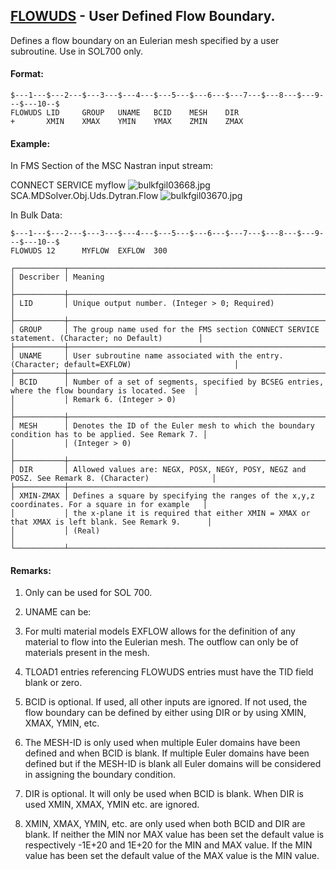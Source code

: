 ## [FLOWUDS](https://help.hexagonmi.com/bundle/MSC_Nastran_2022.4/page/Nastran_Combined_Book/qrg/bulkfgil/TOC.FLOWUDS.xhtml) - User Defined Flow Boundary.

Defines a flow boundary on an Eulerian mesh specified by a user subroutine. Use in SOL700 only.

#### Format:

```nastran
$---1---$---2---$---3---$---4---$---5---$---6---$---7---$---8---$---9---$---10--$
FLOWUDS LID     GROUP   UNAME   BCID    MESH    DIR                             
+       XMIN    XMAX    YMIN    YMAX    ZMIN    ZMAX                            
```
#### Example:

In FMS Section of the MSC Nastran input stream:

CONNECT SERVICE myflow  ![bulkfgil03668.jpg](https://help-be.hexagonmi.com/bundle/MSC_Nastran_2022.4/page/Nastran_Combined_Book/qrg/bulkfgil/../../../assets/bulkfgil03668.jpg?_LANG=enus) SCA.MDSolver.Obj.Uds.Dytran.Flow ![bulkfgil03670.jpg](https://help-be.hexagonmi.com/bundle/MSC_Nastran_2022.4/page/Nastran_Combined_Book/qrg/bulkfgil/../../../assets/bulkfgil03670.jpg?_LANG=enus)

In Bulk Data:

```nastran
$---1---$---2---$---3---$---4---$---5---$---6---$---7---$---8---$---9---$---10--$
FLOWUDS 12      MYFLOW  EXFLOW  300                                             
```
```text
┌───────────┬───────────────────────────────────────────────────────────────────────────────────────────────────┐
│ Describer │ Meaning                                                                                           │
├───────────┼───────────────────────────────────────────────────────────────────────────────────────────────────┤
│ LID       │ Unique output number. (Integer > 0; Required)                                                     │
├───────────┼───────────────────────────────────────────────────────────────────────────────────────────────────┤
│ GROUP     │ The group name used for the FMS section CONNECT SERVICE statement. (Character; no Default)        │
├───────────┼───────────────────────────────────────────────────────────────────────────────────────────────────┤
│ UNAME     │ User subroutine name associated with the entry. (Character; default=EXFLOW)                       │
├───────────┼───────────────────────────────────────────────────────────────────────────────────────────────────┤
│ BCID      │ Number of a set of segments, specified by BCSEG entries, where the flow boundary is located. See  │
│           │ Remark 6. (Integer > 0)                                                                           │
├───────────┼───────────────────────────────────────────────────────────────────────────────────────────────────┤
│ MESH      │ Denotes the ID of the Euler mesh to which the boundary condition has to be applied. See Remark 7. │
│           │ (Integer > 0)                                                                                     │
├───────────┼───────────────────────────────────────────────────────────────────────────────────────────────────┤
│ DIR       │ Allowed values are: NEGX, POSX, NEGY, POSY, NEGZ and POSZ. See Remark 8. (Character)              │
├───────────┼───────────────────────────────────────────────────────────────────────────────────────────────────┤
│ XMIN-ZMAX │ Defines a square by specifying the ranges of the x,y,z coordinates. For a square in for example   │
│           │ the x-plane it is required that either XMIN = XMAX or that XMAX is left blank. See Remark 9.      │
│           │ (Real)                                                                                            │
└───────────┴───────────────────────────────────────────────────────────────────────────────────────────────────┘
```
#### Remarks:

1. Only can be used for SOL 700.

2. UNAME can be:

3. For multi material models EXFLOW allows for the definition of any material to flow into the Eulerian mesh. The outflow can only be of materials present in the mesh.

4. TLOAD1 entries referencing FLOWUDS entries must have the TID field blank or zero.

5. BCID is optional. If used, all other inputs are ignored. If not used, the flow boundary can be defined by either using DIR or by using XMIN, XMAX, YMIN, etc.

6. The MESH-ID is only used when multiple Euler domains have been defined and when BCID is blank. If multiple Euler domains have been defined but if the MESH-ID is blank all Euler domains will be considered in assigning the boundary condition.

7. DIR is optional. It will only be used when BCID is blank. When DIR is used XMIN, XMAX, YMIN etc. are ignored.

8. XMIN, XMAX, YMIN, etc. are only used when both BCID and DIR are blank. If neither the MIN nor MAX value has been set the default value is respectively -1E+20 and 1E+20 for the MIN and MAX value. If the MIN value has been set the default value of the MAX value is the MIN value.

